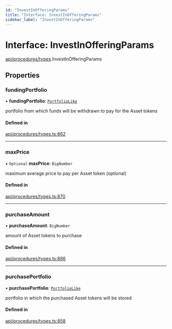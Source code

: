 ```yaml
---
id: "InvestInOfferingParams"
title: "Interface: InvestInOfferingParams"
sidebar_label: "InvestInOfferingParams"
---
```


# Interface: InvestInOfferingParams

[api/procedures/types](../../../../../modules/API/Procedures/Types/Types.md).InvestInOfferingParams

## Properties

### fundingPortfolio

• **fundingPortfolio**: [`PortfolioLike`](../../../../../modules/Types/Types.md#portfoliolike)

portfolio from which funds will be withdrawn to pay for the Asset tokens

#### Defined in

[api/procedures/types.ts:862](https://github.com/PolymeshAssociation/polymesh-sdk/blob/15be87e8/src/api/procedures/types.ts#L862)

___

### maxPrice

• `Optional` **maxPrice**: `BigNumber`

maximum average price to pay per Asset token (optional)

#### Defined in

[api/procedures/types.ts:870](https://github.com/PolymeshAssociation/polymesh-sdk/blob/15be87e8/src/api/procedures/types.ts#L870)

___

### purchaseAmount

• **purchaseAmount**: `BigNumber`

amount of Asset tokens to purchase

#### Defined in

[api/procedures/types.ts:866](https://github.com/PolymeshAssociation/polymesh-sdk/blob/15be87e8/src/api/procedures/types.ts#L866)

___

### purchasePortfolio

• **purchasePortfolio**: [`PortfolioLike`](../../../../../modules/Types/Types.md#portfoliolike)

portfolio in which the purchased Asset tokens will be stored

#### Defined in

[api/procedures/types.ts:858](https://github.com/PolymeshAssociation/polymesh-sdk/blob/15be87e8/src/api/procedures/types.ts#L858)

